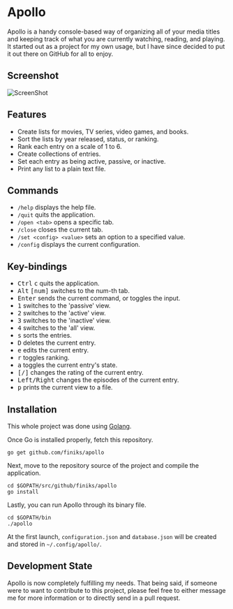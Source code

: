 # Apollo

Apollo is a handy console-based way of organizing all of your media titles and keeping track of 
what you are currently watching, reading, and playing. It started out as a project for my own usage,
but I have since decided to put it out there on GitHub for all to enjoy.

Screenshot
----------

![ScreenShot](https://user-images.githubusercontent.com/3271352/38456471-61bbee10-3a5b-11e8-8e1c-330a0dafffd5.png)

Features
--------

- Create lists for movies, TV series, video games, and books.
- Sort the lists by year released, status, or ranking.
- Rank each entry on a scale of 1 to 6.
- Create collections of entries.
- Set each entry as being active, passive, or inactive.
- Print any list to a plain text file.

Commands
--------

- `/help` displays the help file.
- `/quit` quits the application.
- `/open <tab>` opens a specific tab.
- `/close` closes the current tab.
- `/set <config> <value>` sets an option to a specified value. 
- `/config` displays the current configuration.

Key-bindings
------------

- <kbd>Ctrl</kbd> <kbd>c</kbd> quits the application.
- <kbd>Alt</kbd> <kbd>[num]</kbd> switches to the num-th tab.
- <kbd>Enter</kbd> sends the current command, or toggles the input.
- <kbd>1</kbd> switches to the 'passive' view.
- <kbd>2</kbd> switches to the 'active' view.
- <kbd>3</kbd> switches to the 'inactive' view.
- <kbd>4</kbd> switches to the 'all' view.
- <kbd>s</kbd> sorts the entries.
- <kbd>D</kbd> deletes the current entry.
- <kbd>e</kbd> edits the current entry.
- <kbd>r</kbd> toggles ranking.
- <kbd>a</kbd> toggles the current entry's state.
- <kbd>[/]</kbd> changes the rating of the current entry.
- <kbd>Left/Right</kbd> changes the episodes of the current entry.
- <kbd>p</kbd> prints the current view to a file.

Installation
------------

This whole project was done using [Golang](https://golang.org/doc/install).

Once Go is installed properly, fetch this repository.

    go get github.com/finiks/apollo

Next, move to the repository source of the project and compile the application.

    cd $GOPATH/src/github/finiks/apollo
    go install

Lastly, you can run Apollo through its binary file.

    cd $GOPATH/bin
    ./apollo

At the first launch, `configuration.json` and `database.json` will be created and stored
in `~/.config/apollo/`.

Development State
-----------------

Apollo is now completely fulfilling my needs. That being said, if someone were to want to 
contribute to this project, please feel free to either message me for more information or 
to directly send in a pull request.

